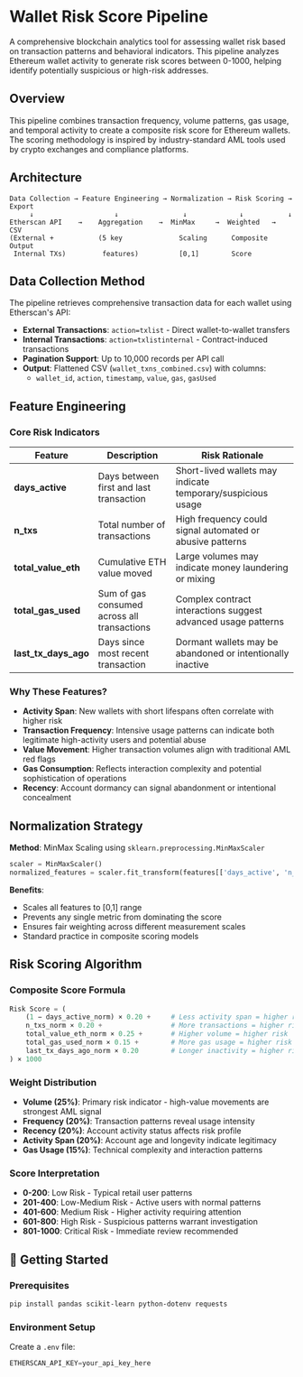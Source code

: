 # Wallet Risk Score Pipeline

A comprehensive blockchain analytics tool for assessing wallet risk based on transaction patterns and behavioral indicators. This pipeline analyzes Ethereum wallet activity to generate risk scores between 0-1000, helping identify potentially suspicious or high-risk addresses.

## Overview

This pipeline combines transaction frequency, volume patterns, gas usage, and temporal activity to create a composite risk score for Ethereum wallets. The scoring methodology is inspired by industry-standard AML tools used by crypto exchanges and compliance platforms.

## Architecture

```
Data Collection → Feature Engineering → Normalization → Risk Scoring → Export
     ↓                    ↓                ↓             ↓           ↓
Etherscan API    →    Aggregation    →  MinMax     →  Weighted   →  CSV
(External +           (5 key              Scaling      Composite     Output
 Internal TXs)         features)          [0,1]        Score
```

## Data Collection Method

The pipeline retrieves comprehensive transaction data for each wallet using Etherscan's API:

- **External Transactions**: `action=txlist` - Direct wallet-to-wallet transfers
- **Internal Transactions**: `action=txlistinternal` - Contract-induced transactions
- **Pagination Support**: Up to 10,000 records per API call
- **Output**: Flattened CSV (`wallet_txns_combined.csv`) with columns:
  - `wallet_id`, `action`, `timestamp`, `value`, `gas`, `gasUsed`

## Feature Engineering

### Core Risk Indicators

| Feature | Description | Risk Rationale |
|---------|-------------|----------------|
| **days_active** | Days between first and last transaction | Short-lived wallets may indicate temporary/suspicious usage |
| **n_txs** | Total number of transactions | High frequency could signal automated or abusive patterns |
| **total_value_eth** | Cumulative ETH value moved | Large volumes may indicate money laundering or mixing |
| **total_gas_used** | Sum of gas consumed across all transactions | Complex contract interactions suggest advanced usage patterns |
| **last_tx_days_ago** | Days since most recent transaction | Dormant wallets may be abandoned or intentionally inactive |

### Why These Features?

- **Activity Span**: New wallets with short lifespans often correlate with higher risk
- **Transaction Frequency**: Intensive usage patterns can indicate both legitimate high-activity users and potential abuse
- **Value Movement**: Higher transaction volumes align with traditional AML red flags
- **Gas Consumption**: Reflects interaction complexity and potential sophistication of operations
- **Recency**: Account dormancy can signal abandonment or intentional concealment

## Normalization Strategy

**Method**: MinMax Scaling using `sklearn.preprocessing.MinMaxScaler`

```python
scaler = MinMaxScaler()
normalized_features = scaler.fit_transform(features[['days_active', 'n_txs', 'total_value_eth', 'total_gas_used', 'last_tx_days_ago']])
```

**Benefits**:
- Scales all features to [0,1] range
- Prevents any single metric from dominating the score
- Ensures fair weighting across different measurement scales
- Standard practice in composite scoring models

## Risk Scoring Algorithm

### Composite Score Formula

```python
Risk Score = (
    (1 − days_active_norm) × 0.20 +     # Less activity span = higher risk
    n_txs_norm × 0.20 +                 # More transactions = higher risk  
    total_value_eth_norm × 0.25 +       # Higher volume = higher risk
    total_gas_used_norm × 0.15 +        # More gas usage = higher risk
    last_tx_days_ago_norm × 0.20        # Longer inactivity = higher risk
) × 1000
```

### Weight Distribution

- **Volume (25%)**: Primary risk indicator - high-value movements are strongest AML signal
- **Frequency (20%)**: Transaction patterns reveal usage intensity
- **Recency (20%)**: Account activity status affects risk profile
- **Activity Span (20%)**: Account age and longevity indicate legitimacy
- **Gas Usage (15%)**: Technical complexity and interaction patterns

### Score Interpretation

- **0-200**: Low Risk - Typical retail user patterns
- **201-400**: Low-Medium Risk - Active users with normal patterns
- **401-600**: Medium Risk - Higher activity requiring attention
- **601-800**: High Risk - Suspicious patterns warrant investigation
- **801-1000**: Critical Risk - Immediate review recommended

## 🚀 Getting Started

### Prerequisites

```bash
pip install pandas scikit-learn python-dotenv requests
```

### Environment Setup

Create a `.env` file:
```python
ETHERSCAN_API_KEY=your_api_key_here
```
